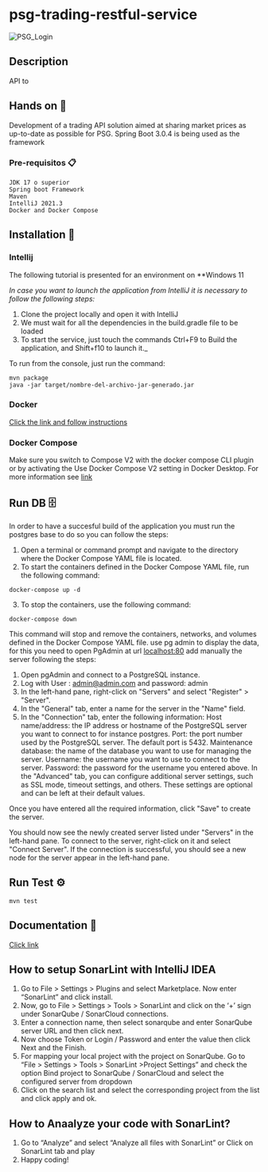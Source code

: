 # psg-trading-restful-service
<!DOCTYPE html>
<html>
  <body>
    <img src="https://trello.com/1/cards/6420c34e23e7bf3b275d574f/attachments/6420c360abd41591a2a6aa60/previews/6420c361abd41591a2a6aa70/download/image.png" alt="PSG_Login">
  </body>
</html>

## Description
API to 


## Hands on 🚀
Development of a trading API solution aimed at sharing market prices as up-to-date as possible for PSG. Spring Boot 3.0.4 is being used as the framework

### Pre-requisitos 📋

```
JDK 17 o superior
Spring boot Framework 
Maven 
IntelliJ 2021.3 
Docker and Docker Compose  
```

## Installation 🔧

### Intellij
The following tutorial is presented for an environment on **Windows 11

_In case you want to launch the application from IntelliJ it is necessary to follow the following steps:_

1. Clone the project locally and open it with IntelliJ
2. We must wait for all the dependencies in the build.gradle file to be loaded
3. To start the service, just touch the commands Ctrl+F9 to Build the application, and Shift+f10 to launch it._

To run from the console, just run the command:
```
mvn package
java -jar target/nombre-del-archivo-jar-generado.jar
```
### Docker

[Click the link and follow instructions](https://docs.docker.com/desktop/install/windows-install/)

### Docker Compose
Make sure you switch to Compose V2 with the docker compose CLI plugin or by activating the Use Docker Compose V2 setting in Docker Desktop. For more information see
[link](https://docs.docker.com/compose/install/)

## Run DB 🗄️
In order to have a succesful build of the application you must run the postgres base
to do so you can follow the steps:
1. Open a terminal or command prompt and navigate to the directory where the Docker Compose YAML file is located.
2. To start the containers defined in the Docker Compose YAML file, run the following command:
```console
docker-compose up -d
```
3. To stop the containers, use the following command:
```console
docker-compose down
```
This command will stop and remove the containers, networks, and volumes defined in the Docker Compose YAML file.
use pg admin to display the data, for this you need to open PgAdmin at url [localhost:80](localhost:80)
add manually the server following the steps:
1. Open pgAdmin and connect to a PostgreSQL instance.
2. Log with User : admin@admin.com and password: admin
3. In the left-hand pane, right-click on "Servers" and select "Register" > "Server". 
4. In the "General" tab, enter a name for the server in the "Name" field. 
5. In the "Connection" tab, enter the following information:
Host name/address: the IP address or hostname of the PostgreSQL server you want to connect to for instance postgres.
Port: the port number used by the PostgreSQL server. The default port is 5432.
Maintenance database: the name of the database you want to use for managing the server.
Username: the username you want to use to connect to the server.
Password: the password for the username you entered above.
In the "Advanced" tab, you can configure additional server settings, such as SSL mode, timeout settings, and others. These settings are optional and can be left at their default values.

Once you have entered all the required information, click "Save" to create the server.

You should now see the newly created server listed under "Servers" in the left-hand pane. To connect to the server, right-click on it and select "Connect Server". If the connection is successful, you should see a new node for the server appear in the left-hand pane.
## Run Test ⚙️
```console
mvn test
```

## Documentation 📖
[Click link](http://localhost:8080/swagger-ui/index.html#/)

## How to setup SonarLint with IntelliJ IDEA
1. Go to File > Settings > Plugins and select Marketplace. Now enter “SonarLint” and click install.
2. Now, go to File > Settings > Tools > SonarLint and click on the ‘+’ sign under SonarQube / SonarCloud connections.
3. Enter a connection name, then select sonarqube and enter SonarQube server URL and then click next.
4. Now choose Token or Login / Password and enter the value then click Next and the Finish.
5. For mapping your local project with the project on SonarQube. Go to “File > Settings > Tools > SonarLint >Project Settings” and check the option Bind project to SonarQube / SonarCloud and select the configured server from dropdown
6. Click on the search list and select the corresponding project from the list and click apply and ok.

## How to Anaalyze your code with SonarLint?

1. Go to “Analyze” and select “Analyze all files with SonarLint” or Click on SonarLint tab and play
2. Happy coding!


